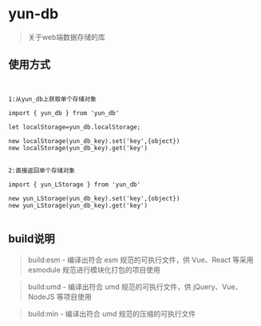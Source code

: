 # yun-db

> 关于web端数据存储的库



## 使用方式


```


1:从yun_db上获取单个存储对象

import { yun_db } from 'yun_db'

let localStorage=yun_db.localStorage;

new localStorage(yun_db_key).set('key',{object})
new localStorage(yun_db_key).get('key')

```

```

2:直接返回单个存储对象

import { yun_LStorage } from 'yun_db'

new yun_LStorage(yun_db_key).set('key',{object})
new yun_LStorage(yun_db_key).get('key')


```

## build说明

> build:esm - 编译出符合 esm 规范的可执行文件，供 Vue、React 等采用 esmodule 规范进行模块化打包的项目使用

> build:umd - 编译出符合 umd 规范的可执行文件，供 jQuery、Vue、NodeJS 等项目使用

> build:min - 编译出符合 umd 规范的压缩的可执行文件